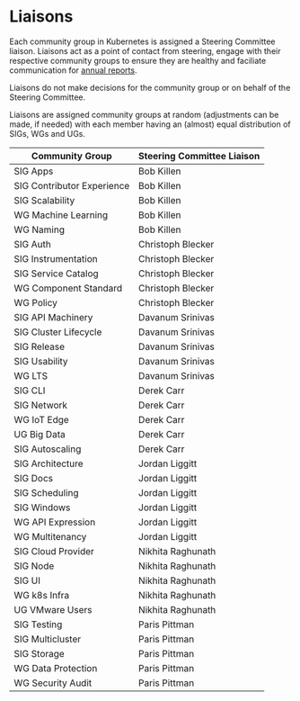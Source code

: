 # Liaisons

Each community group in Kubernetes is assigned a Steering Committee
liaison. Liaisons act as a point of contact from steering, engage with
their respective community groups to ensure they are healthy and
faciliate communication for [annual reports].

Liaisons do not make decisions for the community group or on behalf of
the Steering Committee.

Liaisons are assigned community groups at random (adjustments can be
made, if needed) with each member having an (almost) equal distribution
of SIGs, WGs and UGs.

| Community Group            | Steering Committee Liaison |
| -------------------------- | -------------------------- |
| SIG Apps                   | Bob Killen                |
| SIG Contributor Experience | Bob Killen                |
| SIG Scalability            | Bob Killen                |
| WG Machine Learning        | Bob Killen                |
| WG Naming                  | Bob Killen                |
| SIG Auth                   | Christoph Blecker         |
| SIG Instrumentation        | Christoph Blecker         |
| SIG Service Catalog        | Christoph Blecker         |
| WG Component Standard      | Christoph Blecker         |
| WG Policy                  | Christoph Blecker         |
| SIG API Machinery          | Davanum Srinivas          |
| SIG Cluster Lifecycle      | Davanum Srinivas          |
| SIG Release                | Davanum Srinivas          |
| SIG Usability              | Davanum Srinivas          |
| WG LTS                     | Davanum Srinivas          |
| SIG CLI                    | Derek Carr                |
| SIG Network                | Derek Carr                |
| WG IoT Edge                | Derek Carr                |
| UG Big Data                | Derek Carr                |
| SIG Autoscaling            | Derek Carr                |
| SIG Architecture           | Jordan Liggitt            |
| SIG Docs                   | Jordan Liggitt            |
| SIG Scheduling             | Jordan Liggitt            |
| SIG Windows                | Jordan Liggitt            |
| WG API Expression          | Jordan Liggitt            |
| WG Multitenancy            | Jordan Liggitt            |
| SIG Cloud Provider         | Nikhita Raghunath         |
| SIG Node                   | Nikhita Raghunath         |
| SIG  UI                    | Nikhita Raghunath         |
| WG k8s Infra               | Nikhita Raghunath         |
| UG VMware Users            | Nikhita Raghunath         |
| SIG Testing                | Paris Pittman             |
| SIG Multicluster           | Paris Pittman             |
| SIG Storage                | Paris Pittman             |
| WG Data Protection         | Paris Pittman             |
| WG Security Audit          | Paris Pittman             |

[annual reports]: https://git.k8s.io/community/committee-steering/governance/annual-reports.md
